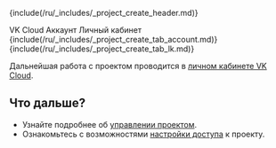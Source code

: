 {include(/ru/_includes/_project_create_header.md)}

<tabs>
<tablist>
<tab>VK Cloud Аккаунт</tab>
<tab>Личный кабинет</tab>
</tablist>
<tabpanel>
{include(/ru/_includes/_project_create_tab_account.md)}
</tabpanel>
<tabpanel>
{include(/ru/_includes/_project_create_tab_lk.md)}
</tabpanel>
</tabs>

<info>

Дальнейшая работа с проектом проводится в [личном кабинете VK Cloud](/ru/tools-for-using-services/account/service-management/project-settings/manage).

</info>

## Что дальше?

- Узнайте подробнее об [управлении проектом](/ru/tools-for-using-services/account/service-management/project-settings/manage).
- Ознакомьтесь с возможностями [настройки доступа](/ru/tools-for-using-services/account/service-management/project-settings/access-manage) к проекту.
